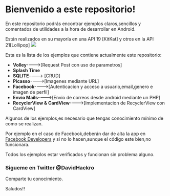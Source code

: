 
# Bienvenido a este repositorio!

En este repositorio podrás encontrar ejemplos claros,sencillos y comentados de utilidades a la hora de desarrollar en Android.

Están realizados en su mayoría en una API 19 [KitKat] y otros en la API 21[Lollipop]
![](http://cdn1.knowyourmobile.com/sites/knowyourmobilecom/files/styles/gallery_wide/public/Array/android-l-vs-android-kitkat.jpg?itok=TftaiwJi)

Esta es la lista de los ejemplos que contiene actualmente este repositorio:
* **Volley**---->[Request Post con uso de parametros]
* **Splash Time** 
* **SQLITE**----> [CRUD]
* **Picasso**---->[Imagenes mediante URL]
* **Facebook**---->[Autenticacion y acceso a usuario,email,genero e imagen de perfil]
*  **Envio Mails**---->[Envio de correos desde android mediante un PHP]
* **RecyclerView & CardView**---->[Implementacion de RecyclerView con CardView]


Algunos de los ejemplos,es necesario que tengas conocimiento mínimo de como se realizan.

Por ejemplo en el caso de Facebook,deberán dar de alta la app en [Facebook Developers](developers.facebook.com) y si no lo hacen,aunque el código este bien,no funcionara.


Todos los ejemplos estar verificados y funcionan sin problema alguno.

### Sigueme en Twitter **@DavidHackro**
Comparte tu conocimiento.

Saludos!!
